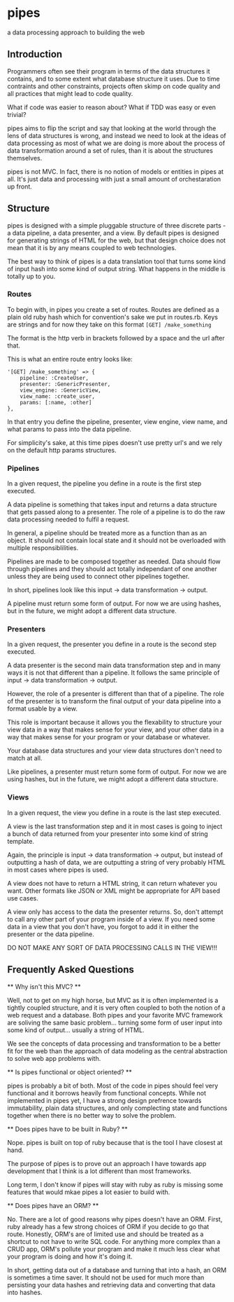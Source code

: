 pipes
=====

a data processing approach to building the web


## Introduction

Programmers often see their program in terms of the data structures it
contains, and  to some extent what database structure it uses. Due to time
contraints and other constraints, projects often skimp on code quality and all
practices that might lead to code quality.

What if code was easier to reason about? What if TDD was easy or even trivial? 

pipes aims to flip the script and say that looking at the world through the
lens of data structures is wrong, and instead we need to look at the ideas of
data processing as most of what we are doing is more about the process of data
transformation around a set of rules, than it is about the structures
themselves.

pipes is not MVC. In fact, there is no notion of models or entities in pipes at
all. It's just data and processing with just a small amount of orchestaration
up front.

## Structure

pipes is designed with a simple pluggable structure of three discrete parts - a
data pipeline, a data presenter, and a view. By default pipes is designed for
generating strings of HTML for the web, but that design choice does not mean
that it is by any means coupled to web technologies.

The best way to think of pipes is a data translation tool that turns some kind
of input hash into some kind of output string. What happens in the middle is
totally up to you.

### Routes

To begin with, in pipes you create a set of routes. Routes are defined as a
plain old ruby hash which for convention's sake we put in routes.rb. Keys are
strings and for now they take on this format `[GET] /make_something`

The format is the http verb in brackets followed by a space and the url after that.

This is what an entire route entry looks like:

    '[GET] /make_something' => {
        pipeline: :CreateUser,
        presenter: :GenericPresenter,
        view_engine: :GenericView,
        view_name: :create_user,
        params: [:name, :other]
    },

In that entry you define the pipeline, presenter, view engine, view name, and
what params to pass into the data pipeline.

For simplicity's sake, at this time pipes doesn't use pretty url's and we rely
on the default http params structures.

### Pipelines

In a given request, the pipeline you define in a route is the first step executed.

A data pipeline is something that takes input and returns a data structure that
gets passed along to a presenter. The role of a pipeline is to do the raw data
processing needed to fulfil a request. 

In general, a pipeline should be treated more as a function than as an object.
It should not contain local state and it should not be overloaded with multiple
responsiblilities.

Pipelines are made to be composed together as needed. Data should flow through
pipelines and they should act totally independant of one another unless they
are being used to connect other pipelines together.

In short, pipelines look like this input -> data transformation -> output.

A pipeline must return some form of output. For now we are using hashes, but in
the future, we might adopt a different data structure.


### Presenters

In a given request, the presenter you define in a route is the second step executed.

A data presenter is the second main data transformation step and in many ways
it is not that different than a pipeline. It follows the same principle of
input -> data transformation -> output. 

However, the role of a presenter is different than that of a pipeline. The role
of the presenter is to transform the final output of your data pipeline into a
format usable by a view.

This role is important because it allows you the flexability to structure your
view data in a way that makes sense for your view, and your other data in a way
that makes sense for your program or your database or whatever.

Your database data structures and your view data structures don't need to match at all.

Like pipelines, a presenter must return some form of output. For now we are
using hashes, but in the future, we might adopt a different data structure.


### Views

In a given request, the view you define in a route is the last step executed.

A view is the last transformation step and it in most cases is going to inject
a bunch of data returned from your presenter into some kind of string template.

Again, the principle is input -> data transformation -> output, but instead of
outputting a hash of data, we are outputting a string of very probably HTML in
most cases where pipes is used.

A view does not have to return a HTML string, it can return whatever you want.
Other formats like JSON or XML might be appropriate for API based use cases.

A view only has access to the data the presenter returns. So, don't attempt to
call any other part of your program inside of a view. If you need some data in
a view that you don't have, you forgot to add it in either the presenter or the
data pipeline.

DO NOT MAKE ANY SORT OF DATA PROCESSING CALLS IN THE VIEW!!!

## Frequently Asked Questions

** Why isn't this MVC? **

Well, not to get on my high horse, but MVC as it is often implemented is a tightly
coupled structure, and it is very often coupled to both the notion of a web request
and a database. Both pipes and your favorite MVC framework are soliving the same 
basic problem... turning some form of user input into some kind of output... usually 
a string of HTML. 

We see the concepts of data processing and transformation to be a better fit
for the web than the approach of data modeling as the central abstraction to solve
web app problems with. 

** Is pipes functional or object oriented? **

pipes is probably a bit of both. Most of the code in pipes should feel very
functional and it borrows heavily from functional concepts. While not
implemented in pipes yet, I have a strong design prefrence towards
immutability, plain data structures, and only complecting state and functions 
together when there is no better way to solve the problem.

** Does pipes have to be built in Ruby? **

Nope. pipes is built on top of ruby because that is the tool I have closest at hand. 

The purpose of pipes is to prove out an approach I have towards app development
that I think is a lot different than most frameworks.

Long term, I don't know if pipes will stay with ruby as ruby is missing some
features that would mkae pipes a lot easier to build with.

** Does pipes have an ORM? **

No. There are a lot of good reasons why pipes doesn't have an ORM. First, ruby already
has a few strong choices of ORM if you decide to go that route. Honestly, ORM's
are of limited use and should be treated as a shortcut to not have to write
SQL code. For anything more complex than a CRUD app, ORM's pollute your program
and make it much less clear what your program is doing and how it's doing it.

In short, getting data out of a database and turning that into a hash, an ORM
is sometimes a time saver. It should not be used for much more than persisting
your data hashes and retrieving data and converting that data into hashes.
